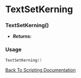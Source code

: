# TextSetKerning

### TextSetKerning()
- ***Returns:*** 

### Usage

```Lua
TextSetKerning()
```


[Back To Scripting Documentation](../README.md)
